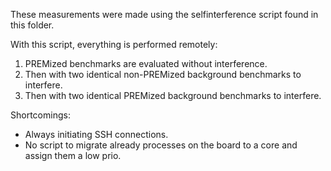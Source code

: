 These measurements were made using the selfinterference script found in this folder.

With this script, everything is performed remotely:
1. PREMized benchmarks are evaluated without interference.
2. Then with two identical non-PREMized background benchmarks to interfere.
3. Then with two identical PREMized background benchmarks to interfere.

Shortcomings:
- Always initiating SSH connections.
- No script to migrate already processes on the board to a core and assign them a low prio.
